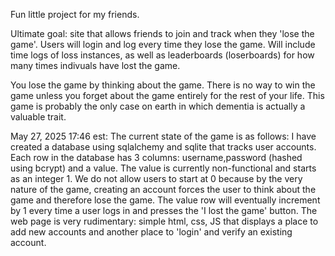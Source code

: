 Fun little project for my friends. 

Ultimate goal: site that allows friends to join and track when they 'lose the game'. Users will login and log every time they lose the game. Will include time logs
of loss instances, as well as leaderboards (loserboards) for how many times indivuals have lost the game.

You lose the game by thinking about the game. There is no way to win the game unless you forget about the game entirely for the rest of your life.
This game is probably the only case on earth in which dementia is actually a valuable trait. 

May 27, 2025 17:46 est:
The current state of the game is as follows: I have created a database using sqlalchemy and sqlite that tracks user accounts. Each row in the database 
has 3 columns: username,password (hashed using bcrypt) and a value. The value is currently non-functional and starts as an integer 1. 
We do not allow users to start at 0 because by the very nature of the game, creating an account forces the user to think about the game and therefore lose 
the game. The value row will eventually increment by 1 every time a user logs in and presses the 'I lost the game' button. The web page is very rudimentary: 
simple html, css, JS that displays a place to add new accounts and another place to 'login' and verify an existing account. 
